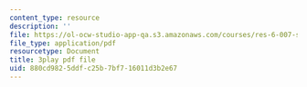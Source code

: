 ```yaml
---
content_type: resource
description: ''
file: https://ol-ocw-studio-app-qa.s3.amazonaws.com/courses/res-6-007-signals-and-systems-spring-2011/880cd9825ddfc25b7bf716011d3b2e67_jGk3w1b7UXQ.pdf
file_type: application/pdf
resourcetype: Document
title: 3play pdf file
uid: 880cd982-5ddf-c25b-7bf7-16011d3b2e67
---
```

